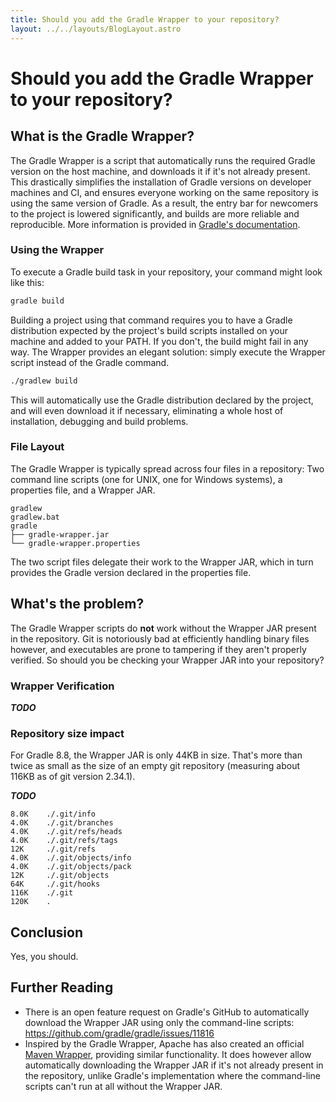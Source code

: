```yaml
---
title: Should you add the Gradle Wrapper to your repository?
layout: ../../layouts/BlogLayout.astro
---
```

# Should you add the Gradle Wrapper to your repository?


## What is the Gradle Wrapper?
The Gradle Wrapper is a script that automatically runs the required Gradle version on the host machine, and downloads it if it's not already present. This drastically simplifies the installation of Gradle versions on developer machines and CI, and ensures everyone working on the same repository is using the same version of Gradle. As a result, the entry bar for newcomers to the project is lowered significantly, and builds are more reliable and reproducible. More information is provided in [Gradle's documentation](https://docs.gradle.org/current/userguide/gradle_wrapper.html).

### Using the Wrapper
To execute a Gradle build task in your repository, your command might look like this:
```bash
gradle build
```
Building a project using that command requires you to have a Gradle distribution expected by the project's build scripts installed on your machine and added to your PATH. If you don't, the build might fail in any way. The Wrapper provides an elegant solution: simply execute the Wrapper script instead of the Gradle command.
```sh
./gradlew build
```
This will automatically use the Gradle distribution declared by the project, and will even download it if necessary, eliminating a whole host of installation, debugging and build problems.

### File Layout
The Gradle Wrapper is typically spread across four files in a repository: Two command line scripts (one for UNIX, one for Windows systems), a properties file, and a Wrapper JAR.
```
gradlew
gradlew.bat
gradle
├── gradle-wrapper.jar
└── gradle-wrapper.properties
```
The two script files delegate their work to the Wrapper JAR, which in turn provides the Gradle version declared in the properties file.


## What's the problem?
The Gradle Wrapper scripts do **not** work without the Wrapper JAR present in the repository. Git is notoriously bad at efficiently handling binary files however, and executables are prone to tampering if they aren't properly verified. So should you be checking your Wrapper JAR into your repository?

### Wrapper Verification
***TODO***

### Repository size impact
For Gradle 8.8, the Wrapper JAR is only 44KB in size. That's more than twice as small as the size of an empty git repository (measuring about 116KB as of git version 2.34.1).

***TODO***
```
8.0K    ./.git/info
4.0K    ./.git/branches
4.0K    ./.git/refs/heads
4.0K    ./.git/refs/tags
12K     ./.git/refs
4.0K    ./.git/objects/info
4.0K    ./.git/objects/pack
12K     ./.git/objects
64K     ./.git/hooks
116K    ./.git
120K    .
```

## Conclusion
Yes, you should.

## Further Reading
- There is an open feature request on Gradle's GitHub to automatically download the Wrapper JAR using only the command-line scripts: https://github.com/gradle/gradle/issues/11816
- Inspired by the Gradle Wrapper, Apache has also created an official [Maven Wrapper](https://maven.apache.org/wrapper/index.html), providing similar functionality. It does however allow automatically downloading the Wrapper JAR if it's not already present in the repository, unlike Gradle's implementation where the command-line scripts can't run at all without the Wrapper JAR.